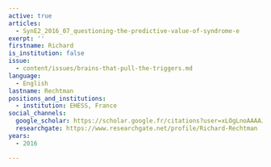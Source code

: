 ```yaml
---
active: true
articles:
  - SynE2_2016_07_questioning-the-predictive-value-of-syndrome-e
exerpt: ''
firstname: Richard
is_institution: false
issue:
  - content/issues/brains-that-pull-the-triggers.md
language:
  - English
lastname: Rechtman
positions_and_institutions:
  - institution: EHESS, France
social_channels:
  google_scholar: https://scholar.google.fr/citations?user=xLOgLnoAAAAJ&hl=fr
  researchgate: https://www.researchgate.net/profile/Richard-Rechtman
years:
  - 2016

---
```

